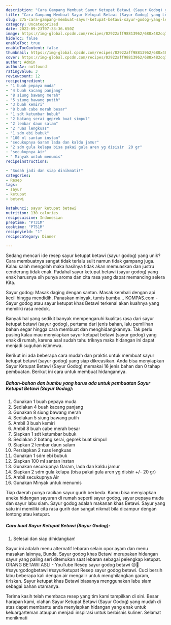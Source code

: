 ```yaml
---
description: "Cara Gampang Membuat Sayur Ketupat Betawi (Sayur Godog) yang Lezat"
title: "Cara Gampang Membuat Sayur Ketupat Betawi (Sayur Godog) yang Lezat"
slug: 275-cara-gampang-membuat-sayur-ketupat-betawi-sayur-godog-yang-lezat
category: Uncategorized
date: 2022-09-23T07:33:36.650Z
image: https://img-global.cpcdn.com/recipes/02922aff98813962/680x482cq70/sayur-ketupat-betawi-sayur-godog-foto-resep-utama.jpg
hideToc: false
enableToc: true
enableTocContent: false
thumbnail: https://img-global.cpcdn.com/recipes/02922aff98813962/680x482cq70/sayur-ketupat-betawi-sayur-godog-foto-resep-utama.jpg
cover: https://img-global.cpcdn.com/recipes/02922aff98813962/680x482cq70/sayur-ketupat-betawi-sayur-godog-foto-resep-utama.jpg
author: Admin
authorAv: notfound
ratingvalue: 3
reviewcount: 12
recipeingredient:
- "1 buah pepaya muda"
- "4 buah kacang panjang"
- "8 siung bawang merah"
- "5 siung bawang putih"
- "3 buah kemiri"
- "8 buah cabe merah besar"
- "1 sdt ketumbar bubuk"
- "2 batang serai geprek buat simpul"
- "2 lembar daun salam"
- "2 ruas lengkuas"
- "1 sdm ebi bubuk"
- "100 ml santan instan"
- "secukupnya Garam lada dan kaldu jamur"
- "2 sdm gula kelapa bisa pakai gula aren yg disisir  20 gr"
- "secukupnya Air"
- " Minyak untuk menumis"
recipeinstructions:

- "Sudah jadi dan siap dinikmati!"
categories:
- Resep
tags:
- sayur
- ketupat
- betawi

katakunci: sayur ketupat betawi 
nutrition: 130 calories
recipecuisine: Indonesian
preptime: "PT31M"
cooktime: "PT51M"
recipeyield: "1"
recipecategory: Dinner

---
```





Sedang mencari ide resep sayur ketupat betawi (sayur godog) yang unik? Cara membuatnya sangat tidak terlalu sulit namun tidak gampang juga. Kalau salah mengolah maka hasilnya tidak akan memuaskan dan justru cenderung tidak enak. Padahal sayur ketupat betawi (sayur godog) yang enak harusnya sih punya aroma dan cita rasa yang dapat memancing selera Kita.





Sayur godog: Masak daging dengan santan. Masak kembali dengan api kecil hingga mendidih. Panaskan minyak, tumis bumbu… KOMPAS.com - Sayur godog atau sayur ketupat khas Betawi terkenal akan kuahnya yang memiliki rasa medok.

Banyak hal yang sedikit banyak mempengaruhi kualitas rasa dari sayur ketupat betawi (sayur godog), pertama dari jenis bahan, lalu pemilihan bahan segar hingga cara membuat dan menghidangkannya. Tak perlu pusing kalau mau menyiapkan sayur ketupat betawi (sayur godog) yang enak di rumah, karena asal sudah tahu triknya maka hidangan ini dapat menjadi suguhan istimewa.






Berikut ini ada beberapa cara mudah dan praktis untuk membuat sayur ketupat betawi (sayur godog) yang siap dikreasikan. Anda bisa menyiapkan Sayur Ketupat Betawi (Sayur Godog) memakai 16 jenis bahan dan 0 tahap pembuatan. Berikut ini cara untuk membuat hidangannya.

<!--inarticleads1-->

##### Bahan-bahan dan bumbu yang harus ada untuk pembuatan Sayur Ketupat Betawi (Sayur Godog):

1. Gunakan 1 buah pepaya muda
1. Sediakan 4 buah kacang panjang
1. Gunakan 8 siung bawang merah
1. Sediakan 5 siung bawang putih
1. Ambil 3 buah kemiri
1. Ambil 8 buah cabe merah besar
1. Siapkan 1 sdt ketumbar bubuk
1. Sediakan 2 batang serai, geprek buat simpul
1. Siapkan 2 lembar daun salam
1. Persiapkan 2 ruas lengkuas
1. Gunakan 1 sdm ebi bubuk
1. Siapkan 100 ml santan instan
1. Gunakan secukupnya Garam, lada dan kaldu jamur
1. Siapkan 2 sdm gula kelapa (bisa pakai gula aren yg disisir +/- 20 gr)
1. Ambil secukupnya Air
1. Gunakan  Minyak untuk menumis


Tiap daerah punya racikan sayur gurih berbeda. Kamu bisa menyiapkan aneka hidangan sayuran di rumah seperti sayur godog, sayur pepaya muda dan sayur labu siam. Sayur godog adalah makanan khas Betawi. Sayur yang satu ini memiliki cita rasa gurih dan sangat nikmat bila dicampur dengan lontong atau ketupat. 

<!--inarticleads2-->

##### Cara buat Sayur Ketupat Betawi (Sayur Godog):


1. Selesai dan siap dihidangkan!

Sayur ini adalah menu alternatif lebaran selain opor ayam dan menu masakan lainnya, Bunda. Sayur godog khas Betawi merupakan hidangan sayur yang paling seri ditemukan saat lebaran sebagai pelengkap ketupat. ORANG BETAWI ASLI - YouTube Resep sayur godog betawi 😍🤩#sayurgodogbetawi #sayurketupat Resep sayur godog betawi. Cuci bersih labu beberapa kali dengan air mengalir untuk menghilangkan garam, tiriskan. Sayur ketupat khas Betawi biasanya menggunakan labu siam sebagai bahan utamanya. 

Terima kasih telah membaca resep yang tim kami tampilkan di sini. Besar harapan kami, olahan Sayur Ketupat Betawi (Sayur Godog) yang mudah di atas dapat membantu anda menyiapkan hidangan yang enak untuk keluarga/teman ataupun menjadi inspirasi untuk berbisnis kuliner. Selamat menikmati
